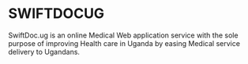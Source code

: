 # SWIFTDOCUG
SwiftDoc.ug is an online Medical Web application service with the sole purpose of improving Health care in Uganda by easing Medical service delivery to Ugandans.
